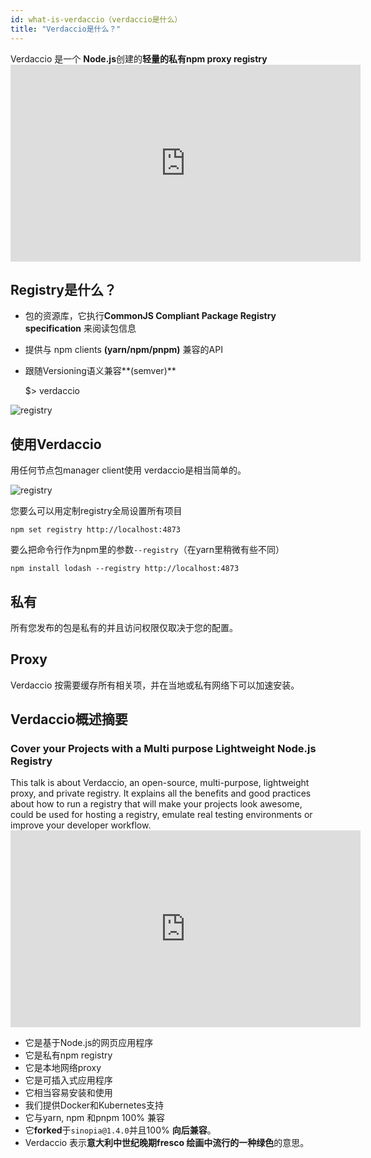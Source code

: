 ```yaml
---
id: what-is-verdaccio（verdaccio是什么）
title: "Verdaccio是什么？"
---
```


Verdaccio 是一个 **Node.js**创建的**轻量的私有npm proxy registry** <iframe width="560" height="315" src="https://www.youtube.com/embed/hDIFKzmoCaA?enablejsapi=1" frameborder="0" allow="accelerometer; autoplay; encrypted-media; gyroscope; picture-in-picture" allowfullscreen mark="crwd-mark"></iframe> 

## Registry是什么？

* 包的资源库，它执行**CommonJS Compliant Package Registry specification** 来阅读包信息
* 提供与 npm clients **(yarn/npm/pnpm)** 兼容的API
* 跟随Versioning语义兼容**(semver)**

    $> verdaccio
    

![registry](assets/verdaccio_server.gif)

## 使用Verdaccio

用任何节点包manager client使用 verdaccio是相当简单的。

![registry](assets/npm_install.gif)

您要么可以用定制registry全局设置所有项目

    npm set registry http://localhost:4873
    

要么把命令行作为npm里的参数`--registry`（在yarn里稍微有些不同）

    npm install lodash --registry http://localhost:4873
    

## 私有

所有您发布的包是私有的并且访问权限仅取决于您的配置。

## Proxy

Verdaccio 按需要缓存所有相关项，并在当地或私有网络下可以加速安装。

## Verdaccio概述摘要

### Cover your Projects with a Multi purpose Lightweight Node.js Registry

This talk is about Verdaccio, an open-source, multi-purpose, lightweight proxy, and private registry. It explains all the benefits and good practices about how to run a registry that will make your projects look awesome, could be used for hosting a registry, emulate real testing environments or improve your developer workflow. <iframe width="560" height="315" src="https://www.youtube.com/embed/oVCjDWeehAQ?enablejsapi=1" frameborder="0" allow="accelerometer; autoplay; encrypted-media; gyroscope; picture-in-picture" allowfullscreen mark="crwd-mark"></iframe> 

* 它是基于Node.js的网页应用程序
* 它是私有npm registry
* 它是本地网络proxy
* 它是可插入式应用程序
* 它相当容易安装和使用
* 我们提供Docker和Kubernetes支持
* 它与yarn, npm 和pnpm 100% 兼容
* 它**forked**于`sinopia@1.4.0`并且100% **向后兼容**。
* Verdaccio 表示**意大利中世纪晚期fresco 绘画中流行的一种绿色**的意思。